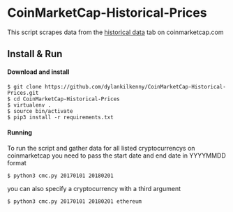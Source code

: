 # CoinMarketCap-Historical-Prices
This script scrapes data from the [historical data](https://coinmarketcap.com/currencies/ethereum/historical-data/) tab on coinmarketcap.com

## Install & Run

#### Download and install   
```
$ git clone https://github.com/dylankilkenny/CoinMarketCap-Historical-Prices.git
$ cd CoinMarketCap-Historical-Prices
$ virtualenv . 
$ source bin/activate
$ pip3 install -r requirements.txt
```

#### Running
To run the script and gather data for all listed cryptocurrencys on coinmarketcap you need to pass the start date and end date in YYYYMMDD format

```    
$ python3 cmc.py 20170101 20180201
``` 
you can also specify a cryptocurrency with a third argument

```    
$ python3 cmc.py 20170101 20180201 ethereum
``` 


